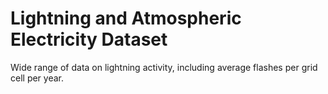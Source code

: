 # Lightning and Atmospheric Electricity Dataset

Wide range of data on lightning activity, including average flashes per grid cell per year.

